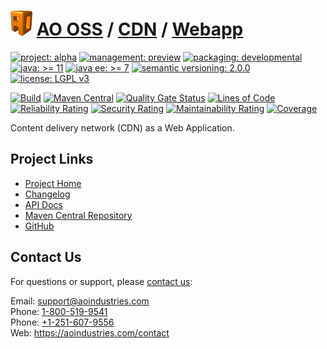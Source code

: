 # [<img src="ao-logo.png" alt="AO Logo" width="35" height="40">](https://github.com/ao-apps) [AO OSS](https://github.com/ao-apps/ao-oss) / [CDN](https://github.com/ao-apps/ao-cdn) / [Webapp](https://github.com/ao-apps/ao-cdn-webapp)

[![project: alpha](https://oss.aoapps.com/ao-badges/project-alpha.svg)](https://aoindustries.com/life-cycle#project-alpha)
[![management: preview](https://oss.aoapps.com/ao-badges/management-preview.svg)](https://aoindustries.com/life-cycle#management-preview)
[![packaging: developmental](https://oss.aoapps.com/ao-badges/packaging-developmental.svg)](https://aoindustries.com/life-cycle#packaging-developmental)  
[![java: &gt;= 11](https://oss.aoapps.com/ao-badges/java-11.svg)](https://docs.oracle.com/en/java/javase/11/)
[![java ee: &gt;= 7](https://oss.aoapps.com/ao-badges/javaee-7.svg)](https://docs.oracle.com/javaee/7/)
[![semantic versioning: 2.0.0](https://oss.aoapps.com/ao-badges/semver-2.0.0.svg)](http://semver.org/spec/v2.0.0.html)
[![license: LGPL v3](https://oss.aoapps.com/ao-badges/license-lgpl-3.0.svg)](https://www.gnu.org/licenses/lgpl-3.0)

[![Build](https://github.com/ao-apps/ao-cdn-webapp/workflows/Build/badge.svg?branch=master)](https://github.com/ao-apps/ao-cdn-webapp/actions?query=workflow%3ABuild)
[![Maven Central](https://maven-badges.herokuapp.com/maven-central/com.aoapps/ao-cdn-webapp/badge.svg)](https://maven-badges.herokuapp.com/maven-central/com.aoapps/ao-cdn-webapp)
[![Quality Gate Status](https://sonarcloud.io/api/project_badges/measure?branch=master&project=com.aoapps%3Aao-cdn-webapp&metric=alert_status)](https://sonarcloud.io/dashboard?branch=master&id=com.aoapps%3Aao-cdn-webapp)
[![Lines of Code](https://sonarcloud.io/api/project_badges/measure?branch=master&project=com.aoapps%3Aao-cdn-webapp&metric=ncloc)](https://sonarcloud.io/component_measures?branch=master&id=com.aoapps%3Aao-cdn-webapp&metric=ncloc)  
[![Reliability Rating](https://sonarcloud.io/api/project_badges/measure?branch=master&project=com.aoapps%3Aao-cdn-webapp&metric=reliability_rating)](https://sonarcloud.io/component_measures?branch=master&id=com.aoapps%3Aao-cdn-webapp&metric=Reliability)
[![Security Rating](https://sonarcloud.io/api/project_badges/measure?branch=master&project=com.aoapps%3Aao-cdn-webapp&metric=security_rating)](https://sonarcloud.io/component_measures?branch=master&id=com.aoapps%3Aao-cdn-webapp&metric=Security)
[![Maintainability Rating](https://sonarcloud.io/api/project_badges/measure?branch=master&project=com.aoapps%3Aao-cdn-webapp&metric=sqale_rating)](https://sonarcloud.io/component_measures?branch=master&id=com.aoapps%3Aao-cdn-webapp&metric=Maintainability)
[![Coverage](https://sonarcloud.io/api/project_badges/measure?branch=master&project=com.aoapps%3Aao-cdn-webapp&metric=coverage)](https://sonarcloud.io/component_measures?branch=master&id=com.aoapps%3Aao-cdn-webapp&metric=Coverage)

Content delivery network (CDN) as a Web Application.

## Project Links
* [Project Home](https://oss.aoapps.com/cdn/webapp/)
* [Changelog](https://oss.aoapps.com/cdn/webapp/changelog)
* [API Docs](https://oss.aoapps.com/cdn/webapp/apidocs/)
* [Maven Central Repository](https://central.sonatype.com/artifact/com.aoapps/ao-cdn-webapp)
* [GitHub](https://github.com/ao-apps/ao-cdn-webapp)

## Contact Us
For questions or support, please [contact us](https://aoindustries.com/contact):

Email: [support@aoindustries.com](mailto:support@aoindustries.com)  
Phone: [1-800-519-9541](tel:1-800-519-9541)  
Phone: [+1-251-607-9556](tel:+1-251-607-9556)  
Web: https://aoindustries.com/contact
